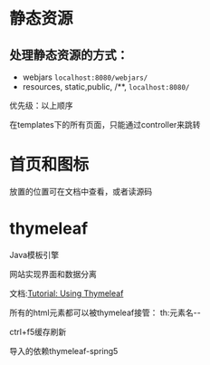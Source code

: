 # 静态资源

## 处理静态资源的方式：

- webjars	`localhost:8080/webjars/`
- resources, static,public, /\**,    `localhost:8080/`

优先级：以上顺序

在templates下的所有页面，只能通过controller来跳转



# 首页和图标

放置的位置可在文档中查看，或者读源码



# thymeleaf

Java模板引擎

网站实现界面和数据分离

文档:[Tutorial: Using Thymeleaf](https://www.thymeleaf.org/doc/tutorials/3.0/usingthymeleaf.html#using-texts)

所有的html元素都可以被thymeleaf接管： th:元素名--

ctrl+f5缓存刷新

导入的依赖thymeleaf-spring5

